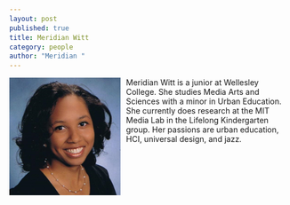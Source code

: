 ```yaml
---
layout: post
published: true
title: Meridian Witt
category: people
author: "Meridian "
---
```


<style>img {width:200px; float:left; margin-right:10px; font-family:'Poiret One', cursive}</style>

![meridianwitt.jpg](/assets/meridianwitt.jpg) Meridian Witt is a junior at Wellesley College. She studies Media Arts and Sciences with a minor in Urban Education. She currently does research at the MIT Media Lab in the Lifelong Kindergarten group. Her passions are urban education, HCI, universal design, and jazz.